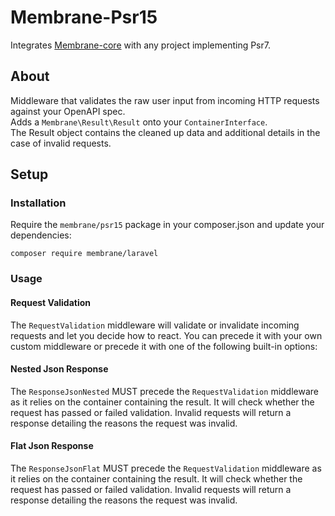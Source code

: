 # Membrane-Psr15

Integrates [Membrane-core](https://github.com/membrane-php/membrane-core) with any project implementing Psr7.

## About

Middleware that validates the raw user input from incoming HTTP requests against your OpenAPI spec.  
Adds a `Membrane\Result\Result` onto your `ContainerInterface`.  
The Result object contains the cleaned up data and additional details in the case of invalid requests.

## Setup

### Installation

Require the `membrane/psr15` package in your composer.json and update your dependencies:

```text
composer require membrane/laravel
```

### Usage

#### Request Validation

The `RequestValidation` middleware will validate or invalidate incoming requests and let you decide how to react.
You can precede it with your own custom middleware or precede it with one of the following built-in options:

#### Nested Json Response

The `ResponseJsonNested` MUST precede the `RequestValidation` middleware
as it relies on the container containing the result.
It will check whether the request has passed or failed validation.
Invalid requests will return a response detailing the reasons the request was invalid.

#### Flat Json Response

The `ResponseJsonFlat` MUST precede the `RequestValidation` middleware
as it relies on the container containing the result.
It will check whether the request has passed or failed validation.
Invalid requests will return a response detailing the reasons the request was invalid.
